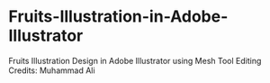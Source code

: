 # Fruits-Illustration-in-Adobe-Illustrator
Fruits Illustration Design in Adobe Illustrator using Mesh Tool  Editing Credits: Muhammad Ali
